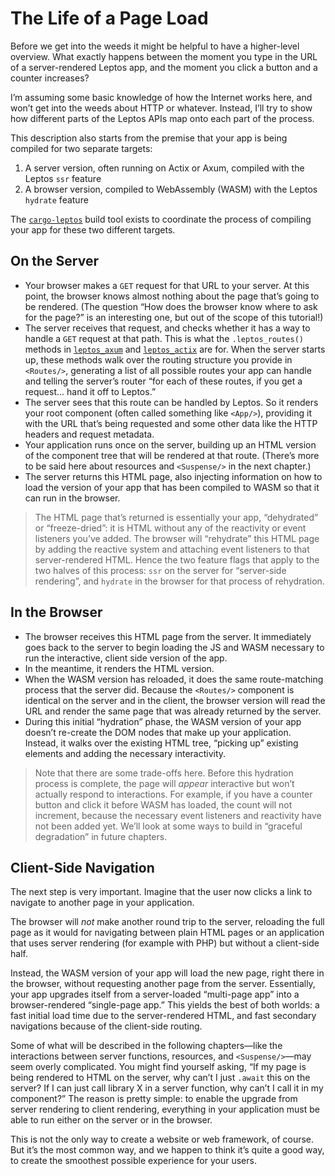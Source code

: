 # The Life of a Page Load

Before we get into the weeds it might be helpful to have a higher-level overview. What exactly happens between the moment you type in the URL of a server-rendered Leptos app, and the moment you click a button and a counter increases?

I’m assuming some basic knowledge of how the Internet works here, and won’t get into the weeds about HTTP or whatever. Instead, I’ll try to show how different parts of the Leptos APIs map onto each part of the process.

This description also starts from the premise that your app is being compiled for two separate targets:

1. A server version, often running on Actix or Axum, compiled with the Leptos `ssr` feature
2. A browser version, compiled to WebAssembly (WASM) with the Leptos `hydrate` feature

The [`cargo-leptos`](https://github.com/leptos-rs/cargo-leptos) build tool exists to coordinate the process of compiling your app for these two different targets.

## On the Server

- Your browser makes a `GET` request for that URL to your server. At this point, the browser knows almost nothing about the page that’s going to be rendered. (The question “How does the browser know where to ask for the page?” is an interesting one, but out of the scope of this tutorial!)
- The server receives that request, and checks whether it has a way to handle a `GET` request at that path. This is what the `.leptos_routes()` methods in [`leptos_axum`](https://docs.rs/leptos_axum/0.7.0-gamma3/leptos_axum/trait.LeptosRoutes.html) and [`leptos_actix`](https://docs.rs/leptos_actix/0.7.0-gamma3/leptos_actix/trait.LeptosRoutes.html) are for. When the server starts up, these methods walk over the routing structure you provide in `<Routes/>`, generating a list of all possible routes your app can handle and telling the server’s router “for each of these routes, if you get a request... hand it off to Leptos.”
- The server sees that this route can be handled by Leptos. So it renders your root component (often called something like `<App/>`), providing it with the URL that’s being requested and some other data like the HTTP headers and request metadata.
- Your application runs once on the server, building up an HTML version of the component tree that will be rendered at that route. (There’s more to be said here about resources and `<Suspense/>` in the next chapter.)
- The server returns this HTML page, also injecting information on how to load the version of your app that has been compiled to WASM so that it can run in the browser.

> The HTML page that’s returned is essentially your app, “dehydrated” or “freeze-dried”: it is HTML without any of the reactivity or event listeners you’ve added. The browser will “rehydrate” this HTML page by adding the reactive system and attaching event listeners to that server-rendered HTML. Hence the two feature flags that apply to the two halves of this process: `ssr` on the server for “server-side rendering”, and `hydrate` in the browser for that process of rehydration.

## In the Browser

- The browser receives this HTML page from the server. It immediately goes back to the server to begin loading the JS and WASM necessary to run the interactive, client side version of the app.
- In the meantime, it renders the HTML version.
- When the WASM version has reloaded, it does the same route-matching process that the server did. Because the `<Routes/>` component is identical on the server and in the client, the browser version will read the URL and render the same page that was already returned by the server.
- During this initial “hydration” phase, the WASM version of your app doesn’t re-create the DOM nodes that make up your application. Instead, it walks over the existing HTML tree, “picking up” existing elements and adding the necessary interactivity.

> Note that there are some trade-offs here. Before this hydration process is complete, the page will _appear_ interactive but won’t actually respond to interactions. For example, if you have a counter button and click it before WASM has loaded, the count will not increment, because the necessary event listeners and reactivity have not been added yet. We’ll look at some ways to build in “graceful degradation” in future chapters.

## Client-Side Navigation

The next step is very important. Imagine that the user now clicks a link to navigate to another page in your application.

The browser will _not_ make another round trip to the server, reloading the full page as it would for navigating between plain HTML pages or an application that uses server rendering (for example with PHP) but without a client-side half.

Instead, the WASM version of your app will load the new page, right there in the browser, without requesting another page from the server. Essentially, your app upgrades itself from a server-loaded “multi-page app” into a browser-rendered “single-page app.” This yields the best of both worlds: a fast initial load time due to the server-rendered HTML, and fast secondary navigations because of the client-side routing.

Some of what will be described in the following chapters—like the interactions between server functions, resources, and `<Suspense/>`—may seem overly complicated. You might find yourself asking, “If my page is being rendered to HTML on the server, why can’t I just `.await` this on the server? If I can just call library X in a server function, why can’t I call it in my component?” The reason is pretty simple: to enable the upgrade from server rendering to client rendering, everything in your application must be able to run either on the server or in the browser.

This is not the only way to create a website or web framework, of course. But it’s the most common way, and we happen to think it’s quite a good way, to create the smoothest possible experience for your users.
